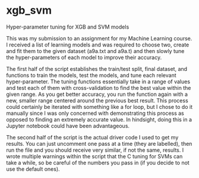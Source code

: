 # xgb_svm
Hyper-parameter tuning for XGB and SVM models

This was my submission to an assignment for my Machine Learning course. I received a list of learning models and was required to choose two, create and fit them to the given dataset (a9a.txt and a9a.t) and then slowly tune the hyper-parameters of each model to improve their accuracy.

The first half of the script establishes the train/test split, final dataset, and functions to train the models, test the models, and tune each relevant hyper-parameter. The tuning functions essentially take in a range of values and test each of them with cross-validation to find the best value within the given range. As you get better accuracy, you run the function again with a new, smaller range centered around the previous best result. This process could certainly be iterated with something like a for loop, but I chose to do it manually since I was only concerned with demonstrating this process as opposed to finding an extremely accurate value. In hindsight, doing this in a Jupyter notebook could have been advantageous.

The second half of the script is the actual driver code I used to get my results. You can just uncomment one pass at a time (they are labelled), then run the file and you should receive very similar, if not the same, results. I wrote multiple warnings within the script that the C tuning for SVMs can take a while, so be careful of the numbers you pass in (if you decide to not use the default ones).
